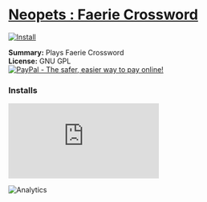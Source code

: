 # [Neopets : Faerie Crossword](.)

[![Install](../../resources/image/install_button.jpg)](../../../../raw/master/scripts/Neopets_Faerie_Crossword/76450.user.js)

**Summary:** Plays Faerie Crossword<br />
**License:** GNU GPL<br />
[![PayPal - The safer, easier way to pay online!](https://www.paypalobjects.com/en_US/i/btn/btn_donate_SM.gif "PayPal - The safer, easier way to pay online!")](https://goo.gl/DNfg2w)

### Installs

![Daily installs](https://gm.wesley.eti.br/count.php?id=scripts/Neopets_Faerie_Crossword/76450.user.js&type=image)

![Analytics](https://ga-beacon.appspot.com/UA-462297-6/master/Neopets_Faerie_Crossword?pixel)

